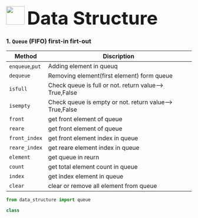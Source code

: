 
# <img src='https://hackr.io/tutorials/learn-data-structures-algorithms/logo/logo-data-structures-algorithms?ver=1550834269' height='50' width='50'> <a style="font-size:50px" >Data Structure</a>

### **1.** `Queue` (FIFO) first-in firt-out

|**Method**|**Discription**|
|--|--|
|`enqueue`,`put`|Adding element in queuq|
|   `dequeue `| Removing element(first element) form queue|
|   `isfull`| Check queue is full or not. return value--> True,False  |
|   `isempty`| Check queue is empty or not. return value--> True,False |
|   `front` | get front element of queue|
|   `reare`| get front element of queue|
|   `front_index`| get front element index in queue|
|   `reare_index`| get reare element index in queue|
|   `element`| get queue in reurn|
|   `count`| get total element count in queue|
|   `index`| get index element in queue|
|   `clear`| clear or remove all element from queue|
```python
from data_structure import queue

class
```

